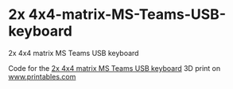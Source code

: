 # 2x 4x4-matrix-MS-Teams-USB-keyboard
2x 4x4 matrix MS Teams USB keyboard

Code for the <a href="https://www.printables.com/de/model/402081-2x-4x4-matrix-ms-teams-usb-keyboard">2x 4x4 matrix MS Teams USB keyboard</a> 3D print on <a href="https://www.printables.com">www.printables.com</a>
